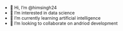 - 👋 Hi, I’m @himsingh24
- 👀 I’m interested in data science
- 🌱 I’m currently learning artificial intelligence
- 💞️ I’m looking to collaborate on andriod development

<!---
himsingh24/himsingh24 is a ✨ special ✨ repository because its `README.md` (this file) appears on your GitHub profile.
You can click the Preview link to take a look at your changes.
--->
